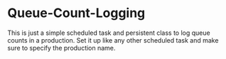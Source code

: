 # Queue-Count-Logging

This is just a simple scheduled task and persistent class to log queue counts in a production. 
Set it up like any other scheduled task and make sure to specify the production name.
